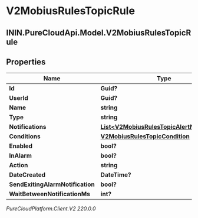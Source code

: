 # V2MobiusRulesTopicRule

## ININ.PureCloudApi.Model.V2MobiusRulesTopicRule

## Properties

|Name | Type | Description | Notes|
|------------ | ------------- | ------------- | -------------|
| **Id** | **Guid?** |  | [optional] |
| **UserId** | **Guid?** |  | [optional] |
| **Name** | **string** |  | [optional] |
| **Type** | **string** |  | [optional] |
| **Notifications** | [**List&lt;V2MobiusRulesTopicAlertNotification&gt;**](V2MobiusRulesTopicAlertNotification) |  | [optional] |
| **Conditions** | [**V2MobiusRulesTopicCondition**](V2MobiusRulesTopicCondition) |  | [optional] |
| **Enabled** | **bool?** |  | [optional] |
| **InAlarm** | **bool?** |  | [optional] |
| **Action** | **string** |  | [optional] |
| **DateCreated** | **DateTime?** |  | [optional] |
| **SendExitingAlarmNotification** | **bool?** |  | [optional] |
| **WaitBetweenNotificationMs** | **int?** |  | [optional] |



_PureCloudPlatform.Client.V2 220.0.0_
